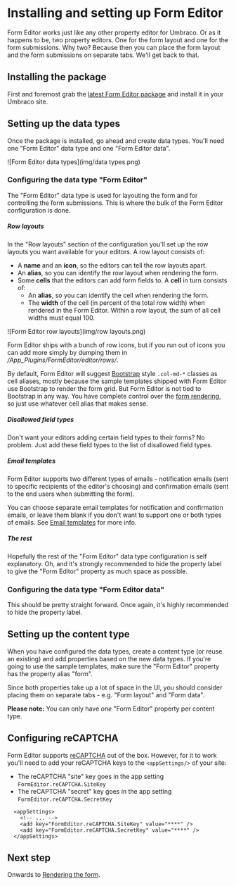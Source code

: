 # Installing and setting up Form Editor
Form Editor works just like any other property editor for Umbraco. Or as it happens to be, two property editors. One for the form layout and one for the form submissions. Why two? Because then you can place the form layout and the form submissions on separate tabs. We'll get back to that.

## Installing the package
First and foremost grab the [latest Form Editor package](releases) and install it in your Umbraco site.

## Setting up the data types
Once the package is installed, go ahead and create data types. You'll need one "Form Editor" data type and one "Form Editor data". 

![Form Editor data types](img/data types.png)

### Configuring the data type "Form Editor"
The "Form Editor" data type is used for layouting the form and for controlling the form submissions. This is where the bulk of the Form Editor configuration is done.

##### Row layouts
In the "Row layouts" section of the configuration you'll set up the row layouts you want available for your editors. A row layout consists of:
* A **name** and an **icon**, so the editors can tell the row layouts apart.
* An **alias**, so you can identify the row layout when rendering the form.
* Some **cells** that the editors can add form fields to. A **cell** in turn consists of:
    * An **alias**, so you can identify the cell when rendering the form. 
    * The **width** of the cell (in percent of the total row width) when rendered in the Form Editor. Within a row layout, the sum of all cell widths must equal 100.

![Form Editor row layouts](img/row layouts.png)

Form Editor ships with a bunch of row icons, but if you run out of icons you can add more simply by dumping them in */App_Plugins/FormEditor/editor/rows/*.

By default, Form Editor will suggest [Bootstrap](http://getbootstrap.com/css/#grid) style `.col-md-*` classes as cell aliases, mostly because the sample templates shipped with Form Editor use Bootstrap to render the form grid. But Form Editor is not tied to Bootstrap in any way. You have complete control over the [form rendering](render.md), so just use whatever cell alias that makes sense. 

##### Disallowed field types
Don't want your editors adding certain field types to their forms? No problem. Just add these field types to the list of disallowed field types.

##### Email templates
Form Editor supports two different types of emails - notification emails (sent to specific recipients of the editor's choosing) and confirmation emails (sent to the end users when submitting the form).

You can choose separate email templates for notification and confirmation emails, or leave them blank if you don't want to support one or both types of emails. See [Email templates](emails.md) for more info.

##### The rest
Hopefully the rest of the "Form Editor" data type configuration is self explanatory. Oh, and it's strongly recommended to hide the property label to give the "Form Editor" property as much space as possible.

### Configuring the data type "Form Editor data"
This should be pretty straight forward. Once again, it's highly recommended to hide the property label.

## Setting up the content type
When you have configured the data types, create a content type (or reuse an existing) and add properties based on the new data types. If you're going to use the sample templates, make sure the "Form Editor" property has the property alias "form".

Since both properties take up a lot of space in the UI, you should consider placing them on separate tabs - e.g. "Form layout" and "Form data".

**Please note:** You can only have *one* "Form Editor" property per content type.

## Configuring reCAPTCHA
Form Editor supports [reCAPTCHA](https://www.google.com/recaptcha/) out of the box. However, for it to work you'll need to add your reCAPTCHA keys to the `<appSettings/>` of your site:
* The reCAPTCHA "site" key goes in the app setting `FormEditor.reCAPTCHA.SiteKey`
* The reCAPTCHA "secret" key goes in the app setting `FormEditor.reCAPTCHA.SecretKey`

```
  <appSettings>
    <!-- ... -->
	<add key="FormEditor.reCAPTCHA.SiteKey" value="****" />
	<add key="FormEditor.reCAPTCHA.SecretKey" value="****" />
  </appSettings>
```

## Next step
Onwards to [Rendering the form](render.md).
